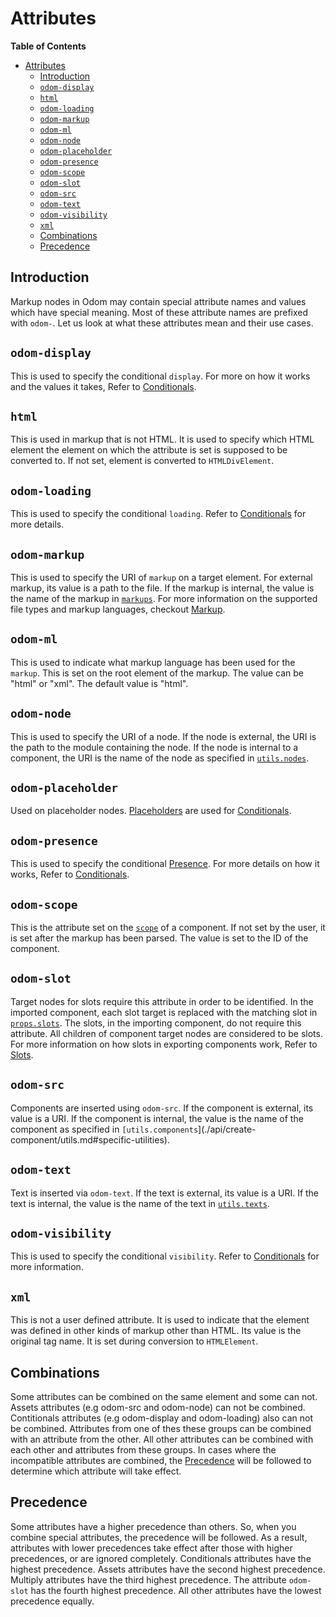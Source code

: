 # Attributes

**Table of Contents**

- [Attributes](#attributes)
  - [Introduction](#introduction)
  - [`odom-display`](#odom-display)
  - [`html`](#html)
  - [`odom-loading`](#odom-loading)
  - [`odom-markup`](#odom-markup)
  - [`odom-ml`](#odom-ml)
  - [`odom-node`](#odom-node)
  - [`odom-placeholder`](#odom-placeholder)
  - [`odom-presence`](#odom-presence)
  - [`odom-scope`](#odom-scope)
  - [`odom-slot`](#odom-slot)
  - [`odom-src`](#odom-src)
  - [`odom-text`](#odom-text)
  - [`odom-visibility`](#odom-visibility)
  - [`xml`](#xml)
  - [Combinations](#combinations)
  - [Precedence](#precedence)

## Introduction

Markup nodes in Odom may contain special attribute names and values which have special meaning. Most of these attribute names are prefixed with `odom-`. Let us look at what these attributes mean and their use cases.

## `odom-display`

This is used to specify the conditional `display`. For more on how it works and the values it takes, Refer to [Conditionals](./conditionals.md).

## `html`

This is used in markup that is not HTML. It is used to specify which HTML element the element on which the attribute is set is supposed to be converted to. If not set, element is converted to `HTMLDivElement`.

## `odom-loading`

This is used to specify the conditional `loading`. Refer to [Conditionals](conditionals.md#loading) for more details.

## `odom-markup`

This is used to specify the URI of `markup` on a target element. For external markup, its value is a path to the file. If the markup is internal, the value is the name of the markup in [`markups`](./api/create-component/utils.md#specific-utilities). For more information on the supported file types and markup languages, checkout [Markup](./assets.md#markup).

## `odom-ml`

This is used to indicate what markup language has been used for the `markup`. This is set on the root element of the markup. The value can be "html" or "xml". The default value is "html".

## `odom-node`

This is used to specify the URI of a node. If the node is external, the URI is the path to the module containing the node. If the node is internal to a component, the URI is the name of the node as specified in [`utils.nodes`](./api/create-component/utils.md).

## `odom-placeholder`

Used on placeholder nodes. [Placeholders](./conditionals.md#placeholders) are used for [Conditionals](./conditionals.md).

## `odom-presence`

This is used to specify the conditional [Presence](./conditionals.md#presence). For more details on how it works, Refer to [Conditionals](conditionals.md#presence).

## `odom-scope`

This is the attribute set on the [`scope`](api/create-component/utils.md#scope) of a component. If not set by the user, it is set after the markup has been parsed. The value is set to the ID of the component.

## `odom-slot`

Target nodes for slots require this attribute in order to be identified. In the imported component, each slot target is replaced with the matching slot in [`props.slots`](./data.md#props). The slots, in the importing component, do not require this attribute. All children of component target nodes are considered to be slots. For more information on how slots in exporting components work, Refer to [Slots](./data.md#slots).

## `odom-src`

Components are inserted using `odom-src`. If the component is external, its value is a URI. If the component is internal, the value is the name of the component as specified in `[utils.components`](./api/create-component/utils.md#specific-utilities).

## `odom-text`

Text is inserted via `odom-text`. If the text is external, its value is a URI. If the text is internal, the value is the name of the text in [`utils.texts`](api/create-component/utils.md#specific-utilities).

## `odom-visibility`

This is used to specify the conditional `visibility`. Refer to [Conditionals](conditionals.md) for more information.

## `xml`

This is not a user defined attribute. It is used to indicate that the element was defined in other kinds of markup other than HTML. Its value is the original tag name. It is set during conversion to `HTMLElement`.

## Combinations

Some attributes can be combined on the same element and some can not. Assets attributes (e.g odom-src and odom-node) can not be combined. Contitionals attributes (e.g odom-display and odom-loading) also can not be combined. Attributes from one of thes these groups can be combined with an attribute from the other. All other attributes can be combined with each other and attributes from these groups. In cases where the incompatible attributes are combined, the [Precedence](#precedence) will be followed to determine which attribute will take effect.

## Precedence

Some attributes have a higher precedence than others. So, when you combine special attributes, the precedence will be followed. As a result, attributes with lower precedences take effect after those with higher precedences, or are ignored completely. Conditionals attributes have the highest precedence. Assets attributes have the second highest precedence. Multiply attributes have the third highest precedence. The attribute `odom-slot` has the fourth highest precedence. All other attributes have the lowest precedence equally.
